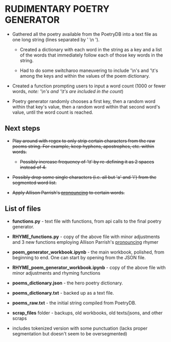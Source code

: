 # RUDIMENTARY POETRY GENERATOR
* Gathered all the poetry available from the PoetryDB into a text file as one long string (lines separated by ' \n ').

  * Created a dictionary with each word in the string as a key and a list of the words that immediately follow each of those key words in the string.
  
  * Had to do some switcharoo maneuvering to include '\n's and '\t's among the keys and within the values of the poem dictionary.
  
* Created a function prompting users to input a word count (1000 or fewer words, *note: '\n's and '\t's are included in the count*)

* Poetry generator randomly chooses a first key, then a random word within that key's value, then a random word within that second word's value, until the word count is reached.



## Next steps
* ~~Play around with regex to only strip certain characters from the raw poems string. For example, keep hyphens, apostrophes, etc. within words.~~

  * ~~Possibly increase frequency of '\t' by re-defining it as 2 spaces instead of 4.~~

* ~~Possibly drop some single characters (i.e. all but 'a' and 'i') from the segmented word list.~~
  
* ~~Apply Allison Parrish's [pronouncing](https://github.com/aparrish/pronouncingpy) to certain words.~~



## List of files
* **functions.py** - text file with functions, from api calls to the final poetry generator.
* **RHYME_functions.py** - copy of the above file with minor adjustments and 3 new functions employing Allison Parrish's [pronouncing](https://github.com/aparrish/pronouncingpy) rhymer
* **poem_generator_workbook.ipynb** - the main workbook, polished, from beginning to end. One can start by opening from the JSON file.
* **RHYME_poem_generator_workbook.ipynb** - copy of the above file with minor adjustments and rhyming functions
* **poems_dictionary.json** - the hero poetry dictionary.
* **poems_dictionary.txt** - backed up as a text file.
* **poems_raw.txt** - the initial string compiled from PoetryDB.
* **scrap_files** folder - backups, old workbooks, old texts/jsons, and other scraps

 * includes tokenized version with some punctuation (lacks proper segmentation but doesn't seem to be oversegmented)
